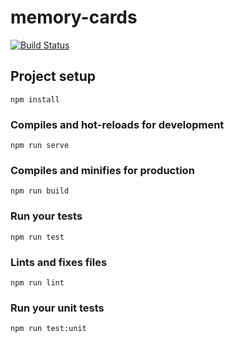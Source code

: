 # memory-cards

[![Build Status](https://travis-ci.org/rixlabs/memory-cards.svg?branch=master)](https://travis-ci.org/rixlabs/memory-cards)

## Project setup
```
npm install
```

### Compiles and hot-reloads for development
```
npm run serve
```

### Compiles and minifies for production
```
npm run build
```

### Run your tests
```
npm run test
```

### Lints and fixes files
```
npm run lint
```

### Run your unit tests
```
npm run test:unit
```
